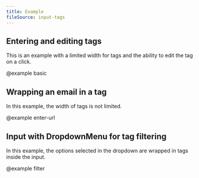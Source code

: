 ```yaml
---
title: Example
fileSource: input-tags
---
```


## Entering and editing tags

This is an example with a limited width for tags and the ability to edit the tag on a click.

@example basic

## Wrapping an email in a tag

In this example, the width of tags is not limited.

@example enter-url

## Input with DropdownMenu for tag filtering

In this example, the options selected in the dropdown are wrapped in tags inside the input.

@example filter
